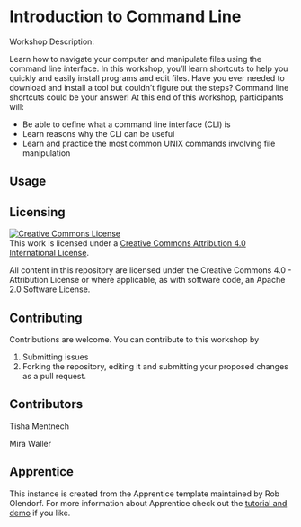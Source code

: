 # Introduction to Command Line

Workshop Description: 

Learn how to navigate your computer and manipulate files using the command line interface. In this workshop, you’ll learn shortcuts to help you quickly and easily install programs and edit files. Have you ever needed to download and install a tool but couldn’t figure out the steps? Command line shortcuts could be your answer! At this end of this workshop, participants will: 

- Be able to define what a command line interface (CLI) is
- Learn reasons why the CLI can be useful
- Learn and practice the most common UNIX commands involving file manipulation

<!---
The Apprentice framework is composed of 4 primary components.

1. A home page with prequisites and objectives and a table of contents
2. An online tutorial 
3. A slide deck for presentations
4. Instructors notes
--->

## Usage


## Licensing

<a rel="license" href="http://creativecommons.org/licenses/by/4.0/">
    <img alt="Creative Commons License" style="border-width:0" src="https://i.creativecommons.org/l/by/4.0/88x31.png" />
</a>
<br />
This work is licensed under a 
<a rel="license" href="http://creativecommons.org/licenses/by/4.0/">
Creative Commons Attribution 4.0 International License</a>.

All content in this repository are licensed under the Creative Commons 4.0 - 
Attribution License or where applicable, as with software code, an Apache 2.0
Software License.


## Contributing

Contributions are welcome. You can contribute to this workshop by 

1. Submitting issues
2. Forking the repository, editing it and submitting your proposed changes as a pull request.

## Contributors

Tisha Mentnech 


Mira Waller

## Apprentice

This instance is created from the Apprentice template maintained by Rob Olendorf. For more information about Apprentice check out the [tutorial and demo](https://olendorf.github.io/apprentice/) if you like.




